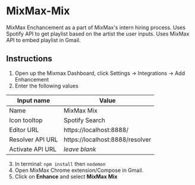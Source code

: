# MixMax-Mix
MixMax Enchancement as a part of MixMax's intern hiring process. Uses Spotify API to get playlist based on the artist the user inputs. Uses MixMax API to embed playlist in Gmail. 

## Instructions

1. Open up the Mixmax Dashboard, click Settings -> Integrations -> Add Enhancement
2. Enter the following values

  Input name| Value
  --------- | ---------
  Name | MixMax Mix
  Icon tooltop | Spotify Search
  Editor URL | https://localhost:8888/
  Resolver API URL | https://localhost:8888/resolver
  Activate API URL | *leave blank*

3. In terminal: `npm install` then `nodemon`
4. Open MixMax Chrome extension/Compose in Gmail. 
5. Click on **Enhance** and select **MixMax Mix**

